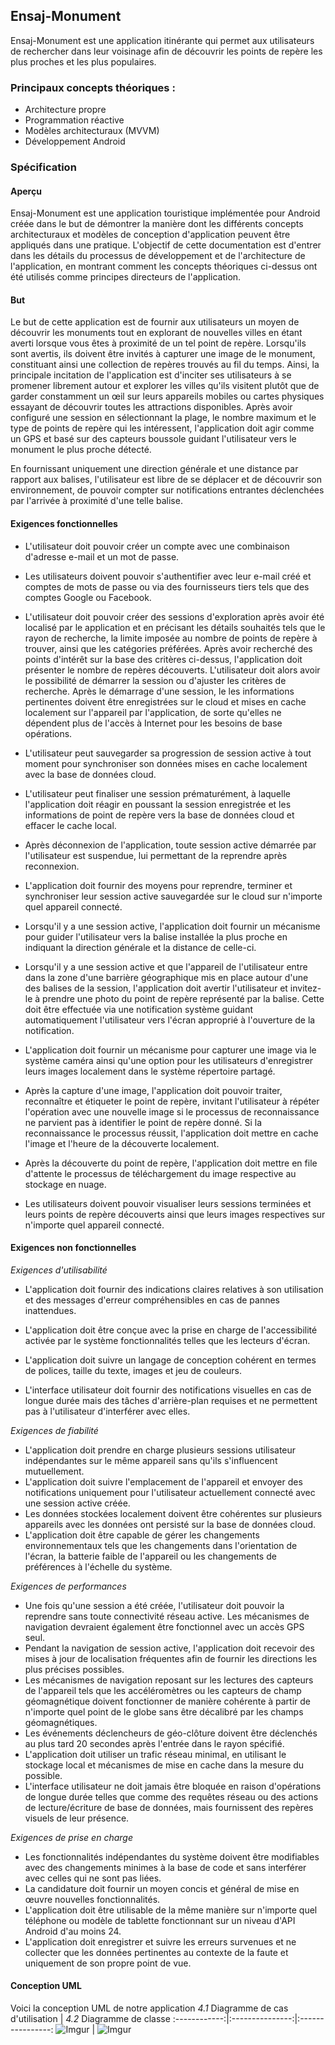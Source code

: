## Ensaj-Monument

Ensaj-Monument est une application itinérante qui permet aux utilisateurs de rechercher dans leur voisinage afin de découvrir les points de repère les plus proches et les plus populaires.

### Principaux concepts théoriques :
-  Architecture propre
-  Programmation réactive
-  Modèles architecturaux (MVVM)
-  Développement Android

### Spécification

#### Aperçu

Ensaj-Monument est une application touristique implémentée pour Android créée dans le but de démontrer la manière dont les différents concepts architecturaux et
modèles de conception d'application peuvent être appliqués dans une pratique. L'objectif de cette documentation est d'entrer dans les détails du processus de développement et de l'architecture de l'application, en montrant comment les concepts théoriques ci-dessus ont été utilisés comme principes directeurs de l'application.
#### But

Le but de cette application est de fournir aux utilisateurs un moyen de découvrir les
monuments tout en explorant de nouvelles villes en étant averti lorsque vous êtes à proximité de
un tel point de repère. Lorsqu'ils sont avertis, ils doivent être invités à capturer une image de
le monument, constituant ainsi une collection de repères trouvés au fil du temps.
Ainsi, la principale incitation de l'application est d'inciter ses utilisateurs à se promener librement
autour et explorer les villes qu'ils visitent plutôt que de garder constamment un œil sur
leurs appareils mobiles ou cartes physiques essayant de découvrir toutes les attractions disponibles.
Après avoir configuré une session en sélectionnant la plage, le nombre maximum et le type de
points de repère qui les intéressent, l'application doit agir comme un GPS et basé sur des capteurs
boussole guidant l'utilisateur vers le monument le plus proche détecté.

En fournissant uniquement une direction générale et une distance par rapport aux balises, l'utilisateur est
libre de se déplacer et de découvrir son environnement, de pouvoir compter sur
notifications entrantes déclenchées par l'arrivée à proximité d'une telle balise.

<!-- #### Definitions

-   Beacon : Geographic location represented by its coordinates in the Geographic coordinate system specified as a pair of latitude and longitude values.
-   Geo-fence : A circular region set up around a beacon with its size given as the radius
starting from the center point i.e. the coordinates of the beacon. -->

#### Exigences fonctionnelles

- L'utilisateur doit pouvoir créer un compte avec une combinaison d'adresse e-mail
    et un mot de passe.
- Les utilisateurs doivent pouvoir s'authentifier avec leur e-mail créé et
    comptes de mots de passe ou via des fournisseurs tiers tels que des comptes Google ou Facebook.
- L'utilisateur doit pouvoir créer des sessions d'exploration après avoir été localisé par le
    application et en précisant les détails souhaités tels que le rayon de recherche, la limite imposée au nombre de points de repère à trouver, ainsi que les catégories préférées.
    Après avoir recherché des points d'intérêt sur la base des critères ci-dessus, l'application
    doit présenter le nombre de repères découverts. L'utilisateur doit alors avoir le
    possibilité de démarrer la session ou d'ajuster les critères de recherche. Après le démarrage d'une session, le
    les informations pertinentes doivent être enregistrées sur le cloud et mises en cache localement sur l'appareil par l'application, de sorte qu'elles ne dépendent plus de l'accès à Internet pour les besoins de base
    opérations.
- L'utilisateur peut sauvegarder sa progression de session active à tout moment pour synchroniser son
    données mises en cache localement avec la base de données cloud.
- L'utilisateur peut finaliser une session prématurément, à laquelle l'application doit réagir
    en poussant la session enregistrée et les informations de point de repère vers la base de données cloud
    et effacer le cache local.


- Après déconnexion de l'application, toute session active démarrée par l'utilisateur est suspendue, lui permettant de la reprendre après reconnexion.
- L'application doit fournir des moyens pour reprendre, terminer et synchroniser
    leur session active sauvegardée sur le cloud sur n'importe quel appareil connecté.
- Lorsqu'il y a une session active, l'application doit fournir un mécanisme pour guider l'utilisateur vers la balise installée la plus proche en indiquant la direction générale et la distance de celle-ci.
- Lorsqu'il y a une session active et que l'appareil de l'utilisateur entre dans la zone d'une barrière géographique
    mis en place autour d'une des balises de la session, l'application doit avertir l'utilisateur et
    invitez-le à prendre une photo du point de repère représenté par la balise. Cette
    doit être effectuée via une notification système guidant automatiquement l'utilisateur vers
    l'écran approprié à l'ouverture de la notification.
- L'application doit fournir un mécanisme pour capturer une image via le système
    caméra ainsi qu'une option pour les utilisateurs d'enregistrer leurs images localement dans le système
    répertoire partagé.
- Après la capture d'une image, l'application doit pouvoir traiter, reconnaître et
    étiqueter le point de repère, invitant l'utilisateur à répéter l'opération avec une nouvelle image
    si le processus de reconnaissance ne parvient pas à identifier le point de repère donné. Si la reconnaissance
    le processus réussit, l'application doit mettre en cache l'image et l'heure de la découverte
    localement.
- Après la découverte du point de repère, l'application doit mettre en file d'attente le processus de téléchargement du
    image respective au stockage en nuage.
- Les utilisateurs doivent pouvoir visualiser leurs sessions terminées et leurs points de repère découverts ainsi que leurs images respectives sur n'importe quel appareil connecté.

#### Exigences non fonctionnelles


*Exigences d'utilisabilité*

- L'application doit fournir des indications claires relatives à son utilisation et des messages d'erreur compréhensibles en cas de pannes inattendues.


- L'application doit être conçue avec la prise en charge de l'accessibilité activée par le système
    fonctionnalités telles que les lecteurs d'écran.
- L'application doit suivre un langage de conception cohérent en termes de polices,
    taille du texte, images et jeu de couleurs.
- L'interface utilisateur doit fournir des notifications visuelles en cas de longue durée
    mais des tâches d'arrière-plan requises et ne permettent pas à l'utilisateur d'interférer avec elles.

*Exigences de fiabilité*

- L'application doit prendre en charge plusieurs sessions utilisateur indépendantes sur le même
    appareil sans qu'ils s'influencent mutuellement.
- L'application doit suivre l'emplacement de l'appareil et envoyer des notifications uniquement pour
    l'utilisateur actuellement connecté avec une session active créée.
- Les données stockées localement doivent être cohérentes sur plusieurs appareils avec
    les données ont persisté sur la base de données cloud.
- L'application doit être capable de gérer les changements environnementaux tels que les changements
    dans l'orientation de l'écran, la batterie faible de l'appareil ou les changements de préférences à l'échelle du système.


*Exigences de performances*

- Une fois qu'une session a été créée, l'utilisateur doit pouvoir la reprendre sans
    toute connectivité réseau active. Les mécanismes de navigation devraient également être
    fonctionnel avec un accès GPS seul.
- Pendant la navigation de session active, l'application doit recevoir des mises à jour de localisation fréquentes afin de fournir les directions les plus précises possibles.
- Les mécanismes de navigation reposant sur les lectures des capteurs de l'appareil tels que les accéléromètres ou les capteurs de champ géomagnétique doivent fonctionner de manière cohérente à partir de n'importe quel point de
    le globe sans être décalibré par les champs géomagnétiques.
- Les événements déclencheurs de géo-clôture doivent être déclenchés au plus tard 20 secondes après l'entrée dans le rayon spécifié.
- L'application doit utiliser un trafic réseau minimal, en utilisant le stockage local et
    mécanismes de mise en cache dans la mesure du possible.
- L'interface utilisateur ne doit jamais être bloquée en raison d'opérations de longue durée telles que
    comme des requêtes réseau ou des actions de lecture/écriture de base de données, mais fournissent des repères visuels de
    leur présence.

*Exigences de prise en charge*

- Les fonctionnalités indépendantes du système doivent être modifiables avec des changements minimes
    à la base de code et sans interférer avec celles qui ne sont pas liées.
- La candidature doit fournir un moyen concis et général de mise en œuvre
    nouvelles fonctionnalités.
- L'application doit être utilisable de la même manière sur n'importe quel téléphone ou
    modèle de tablette fonctionnant sur un niveau d'API Android d'au moins 24.
- L'application doit enregistrer et suivre les erreurs survenues et ne collecter que les
    données pertinentes au contexte de la faute et uniquement de son propre point de vue.
    
    
#### Conception UML

Voici la conception UML de notre application
*4.1* Diagramme de cas d'utilisation  | *4.2* Diagramme de classe 
:------------:|:---------------:|:----------------:
![Imgur](https://imgur.com/lPdVXvE)  |  ![Imgur](https://imgur.com/oa6v6jw) 
